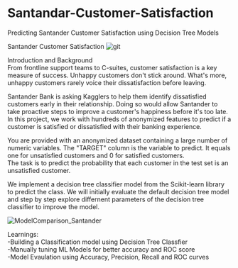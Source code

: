 # Santandar-Customer-Satisfaction
Predicting Santander Customer Satisfaction using Decision Tree Models

Santander Customer Satisfaction
![git](https://user-images.githubusercontent.com/112804900/194742888-ca4354d1-03ca-43c6-8564-d427460ffb7d.png)

Introduction and Background <br>
From frontline support teams to C-suites, customer satisfaction is a key measure of success. Unhappy customers don't stick around. What's more, unhappy customers rarely voice their dissatisfaction before leaving.

Santander Bank is asking Kagglers to help them identify dissatisfied customers early in their relationship. Doing so would allow Santander to take proactive steps to improve a customer's happiness before it's too late.<br>
In this project, we work with hundreds of anonymized features to predict if a customer is satisfied or dissatisfied with their banking experience.<br>

You are provided with an anonymized dataset containing a large number of numeric variables. The "TARGET" column is the variable to predict. It equals one for unsatisfied customers and 0 for satisfied customers.<br>
The task is to predict the probability that each customer in the test set is an unsatisfied customer.<br>

We implement a decision tree classifier model from the Scikit-learn library to predict the class. We will initially evaluate the default decision tree model and step by step explore differnent parameters of the decision tree classifier to improve the model.

![ModelComparison_Santander](https://user-images.githubusercontent.com/112804900/194783245-1cf594a6-7263-45dc-807f-abc83dfeed3d.png)

Learnings: <br>
-Building a Classification model using Decision Tree Classfier <br>
-Manually tuning ML Models for better accuracy and ROC score <br>
-Model Evaulation using Accuracy, Precision, Recall and ROC curves <br>
